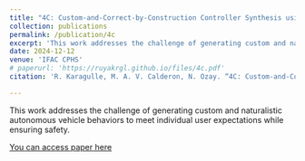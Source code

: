 ```yaml
---
title: "4C: Custom-and-Correct-by-Construction Controller Synthesis using Multi-modal Human Feedback"
collection: publications
permalink: /publication/4c
excerpt: 'This work addresses the challenge of generating custom and naturalistic autonomous vehicle behaviors to meet individual user expectations while ensuring safety'
date: 2024-12-12
venue: 'IFAC CPHS'
# paperurl: 'https://ruyakrgl.github.io/files/4c.pdf'
citation: 'R. Karagulle, M. A. V. Calderon, N. Ozay. “4C: Custom-and-Correct-by-Construction Controller Synthesis using Multi-modal Human Feedback”. (2024) (accepted - 5th IFAC Workshop on Cyber-Physical & Human Systems)'

---
```

This work addresses the challenge of generating custom and naturalistic autonomous vehicle behaviors to meet individual user expectations while ensuring safety.

[You can access paper here]('https://ruyakrgl.github.io//files/4c.pdf')

<!-- R. Karagulle, M. A. V. Calderon, N. Ozay. “4C: Custom-and-Correct-by-Construction Controller Synthesis using Multi-modal Human Feedback”. (2024) (accepted - 5th IFAC Workshop on Cyber-Physical & Human Systems) -->